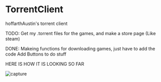 # TorrentClient
hoffarthAustin's torrent client


TODO:
  Get my .torrent files for the games, and make a store page (Like steam)
  
DONE:
  Makeing functions for downloading games, just have to add the code
  Add Buttons to do stuff


HERE IS HOW IT IS LOOKING SO FAR

![capture](https://user-images.githubusercontent.com/36280645/36039550-ccf55060-0d90-11e8-95c2-117c107039ef.PNG)
